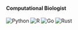 #### Computational Biologist

![Python](https://img.shields.io/badge/-Python-3776AB?style=flat&logo=python&logoColor=white)
![R](https://img.shields.io/badge/-R-276DC3?style=flat&logo=r&logoColor=white)
![Go](https://img.shields.io/badge/-Go-000000?style=flat&logo=go&logoColor=white)
![Rust](https://img.shields.io/badge/-Rust-dea584?style=flat&logo=rust&logoColor=white)


<!--
shashankpritam/shashankpritam is a ✨ special ✨ repository because its `README.md` (this file) appears on your GitHub profile.
You can click the Preview link to take a look at your changes.
-->
